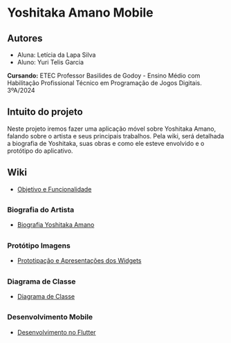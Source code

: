 # Yoshitaka Amano Mobile
## Autores

- Aluna: Letícia da Lapa Silva
- Aluno: Yuri Telis Garcia

**Cursando:** ETEC Professor Basilides de Godoy - Ensino Médio com Habilitação Profissional Técnico em Programação de Jogos Digitais. 3ºA/2024

## Intuito do projeto
Neste projeto iremos fazer uma aplicação móvel sobre Yoshitaka Amano, falando sobre o artista e seus principais trabalhos. Pela wiki, será detalhada a biografia de Yoshitaka, suas obras e como ele esteve envolvido e o protótipo do aplicativo.

## Wiki
- <a href="https://github.com/LehLapa/YoshitakaAmanoMobile/wiki"> Objetivo e Funcionalidade </a>

##

### Biografia do Artista

- <a href="https://github.com/LehLapa/YoshitakaAmanoMobile/wiki/Biografia"> Biografia Yoshitaka Amano </a>

##

### Protótipo Imagens

- <a href="https://github.com/LehLapa/YoshitakaAmanoMobile/wiki/Prototipa%C3%A7%C3%A3o-Imagens"> Prototipação e Apresentações dos Widgets </a>

##

### Diagrama de Classe
- <a href="https://github.com/LehLapa/YoshitakaAmanoMobile/wiki/Diagrama-de-Classe"> Diagrama de Classe </a>

##

### Desenvolvimento Mobile
- <a href="https://github.com/LehLapa/YoshitakaAmanoMobile/wiki/Desenvolvimento-no-Flutter"> Desenvolvimento no Flutter </a>
